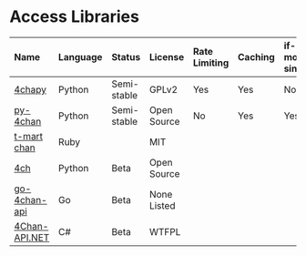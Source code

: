 Access Libraries
================

| **Name**                                      | **Language** | **Status**        | **License**   | **Rate Limiting** | **Caching** | **if-modified-since**  |
|:----------------------------------------------|:-------------|:------------------|:--------------|:------------------|:------------|:-----------------------|
| [4chapy](https://github.com/gpmidi/4chapy)    | Python       | Semi-stable       | GPLv2         | Yes               | Yes         | No                     |
| [py-4chan](https://github.com/e000/py-4chan)  | Python       | Semi-stable       | Open Source   | No                | Yes         | Yes                    |
| [t-mart chan](https://github.com/t-mart/chan) | Ruby         |                   | MIT           |                   |             |                        |  
| [4ch](https://github.com/plausibility/4ch)    | Python       | Beta              | Open Source   |                   |             |                        |
| [go-4chan-api](https://github.com/moshee/go-4chan-api) | Go  | Beta              | None Listed   |                   |             |                        |
| [4Chan-API.NET](https://github.com/lioncash/4Chan-API.NET) | C# | Beta           | WTFPL         |                   |             |                        |
